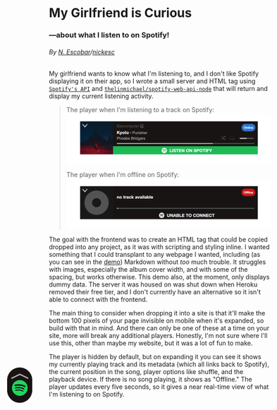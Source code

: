 # My Girlfriend is Curious
### —about what I listen to on Spotify!

###### By [N. Escobar](https://nickesc.github.io)/[nickesc](https://nickesc.com)

My girlfriend wants to know what I'm listening to, and I don't like Spotify displaying it on their app, so I wrote a small server and HTML tag using [`Spotify's API`](https://developer.spotify.com/documentation/web-api/) and [`thelinmichael/spotify-web-api-node`](https://github.com/thelinmichael/spotify-web-api-node) that will return and display my current listening activity.

> The player when I'm listening to a track on Spotify:
> ![spotifyPlayer](img/demoTrackImg.png)
>
> The player when I'm offline on Spotify:
> ![offlinePlayer](img/demoOfflineImg.png)

The goal with the frontend was to create an HTML tag that could be copied dropped into any project, as it was with scripting and styling inline. I wanted something that I could transplant to any webpage I wanted, including (as you can see in the [demo](https://nickesc.github.io/My-Girlfriend-is-Curious/)) Markdown without *too* much trouble. It struggles with images, especially the album cover width, and with some of the spacing, but works otherwise. This demo also, at the moment, only displays dummy data. The server it was housed on was shut down when Heroku removed their free tier, and I don't currently have an alternative so it isn't able to connect with the frontend.

The main thing to consider when dropping it into a site is that it'll make the bottom 100 pixels of your page invisible on mobile when it's expanded, so build with that in mind. And there can only be one of these at a time on your site, more will break any additional players. Honestly, I'm not sure where I'll use this, other than maybe my website, but it was a lot of fun to make.

The player is hidden by default, but on expanding it you can see it shows my currently playing track and its metadata (which all links back to Spotify), the current position in the song, player options like shuffle, and the playback device. If there is no song playing, it shows as "Offline." The player updates every five seconds, so it gives a near real-time view of what I'm listening to on Spotify.

<style>
.markdown-body img {
    background-color: #fff0;
}
</style>

<spotify style="position: fixed;">
    <a href="#" class ="expand" style="position:absolute; bottom: 0; right: max(1vw,15px); min-width: 50px; max-width:80px; width: 10vmin;" onclick="document.getElementsByClassName('spotifyPlayer')[0].style.display='flex'"><img src="https://raw.githubusercontent.com/nickesc/My-Girlfriend-is-Curious/main/img/expand.png" alt="Expand Spotify" style="color: #B3B3B3; max-height: 80px"></a>
    <div class="spotifyPlayer"
         style="position: relative; display: none; flex-direction: row; width: 100vw; max-width: 700px; min-width: 320px; font-family: 'Helvetica Neue', sans-serif; background-color: #191414;text-overflow: ellipsis;white-space: nowrap;overflow: hidden; ">
        <a href="https://open.spotify.com/user/goofyshnoofy"
           style="color: white; font-weight: bold; text-decoration: none">
            <div class="spotifyStatusIndicator"
                 style="position: absolute; right: min(1.5vmin,10px); top: min(1.5vmin,10px); background-color: #191414;text-align: center; padding: min(.7vmin,7px) min(1vmin,7px); font-size: clamp(10px, 1.5vw, 12px); min-width: 40px;max-width: 80px; border-radius: 10000px;"
                 onMouseOver="this.style.backgroundColor='#191414'"
                 onMouseOut="this.style.backgroundColor='#191414'">&nbsp;
            </div>
        </a>
        <a href="#" class ="collapse" style="filter: drop-shadow(0 0 2px #232323);position:absolute; top: .5vmin; left: .7vmin; min-width: 15px; max-width:20px; width: 5vmin;" onclick="document.getElementsByClassName('spotifyPlayer')[0].style.display='none'"><img src="https://raw.githubusercontent.com/nickesc/My-Girlfriend-is-Curious/main/img/collapse.png" alt="Collapse Spotify" style="color: #B3B3B3; width: 100%"></a>
        <div class="playerImgContainer" style="height: 130px;">
            <img class="trackImg"
                 src="https://raw.githubusercontent.com/nickesc/My-Girlfriend-is-Curious/main/img/missingAlbum.png"
                 alt="albumArt" style="height:130px;object-fit: cover">
        </div>
        <div class='playerControlsContainer' style=" display: flex; flex-direction: column; width: 100%">
            <div class="trackInfoContainer"
                 style="display: flex; flex-direction: column; height:65%; max-width: 100%; justify-content:center; padding-left: 2.5%;padding-right: 2.5%">
                <div class="device"
                     style="color: #535353; font-size: clamp(8px,1.5vw,15px);display: flex;align-items: center;">
                    <div class="deviceName">&nbsp;</div>
                    <img class="deviceImg"
                         src="https://raw.githubusercontent.com/nickesc/My-Girlfriend-is-Curious/main/img/blank.png"
                         alt="deviceImage" style="padding-left:3px;height:2ex;color: #535353">
                </div>
                <div class="playerMiddle"
                     style="display: flex; flex-direction: row; align-items: baseline; justify-content: left; width: 100%; margin: .3vh 0">
                    <a href="" class="trackName"
                       style="text-decoration:none;font-size:clamp(9px,2vw,17px);text-overflow: clip;white-space: nowrap;overflow: hidden;width: fit-content;max-width:23ch;color: white; font-weight: bold;">...</a>
                    <div class="trackBreak"
                         style="font-size: clamp(8px,2vw,20px); color: #B3B3B3; padding: 0 min(3px,1vw)">&nbsp;
                    </div>
                    <a href="" class="trackContext"
                       style="font-size: clamp(7px,1.5vw,15px);text-decoration:none; text-overflow: clip;white-space: nowrap;overflow: hidden;width: fit-content;max-width:25ch;color: #B3B3B3; font-weight: normal;">&nbsp;</a>
                </div>
                <div style="display: flex; justify-content: space-between">
                    <a class="trackArtist"
                       style="font-size:clamp(8px,1.5vw,15px);color: #B3B3B3; font-weight: normal; text-decoration: none; text-overflow: clip;white-space: nowrap;overflow: hidden;width: fit-content;max-width:50ch;"
                       href="">&nbsp;</a>
                    <div style="display: flex; flex-direction: row; justify-content: center; font-size: 15px">
                        <img class="shuffleImg"
                             src="https://raw.githubusercontent.com/nickesc/My-Girlfriend-is-Curious/main/img/blank.png"
                             alt="shuffleImage" style="padding-left:1vw;height:2ex;">
                        <img class="repeatImg"
                             src="https://raw.githubusercontent.com/nickesc/My-Girlfriend-is-Curious/main/img/blank.png"
                             alt="repeatImage" style="padding-left:1vw;padding-right:1vw;height:2ex;">
                        <div class="volumeLevel"
                             style="margin:auto 3px;min-width:3ex; width:6vw; max-width: 7ex; background-color: #191414; height: .5vw; max-height: 4px; min-height: 2px;">
                            <div class="volumeFill" style="background-color: #B3B3B3; width:0%; height: 100%"></div>
                        </div>
                    </div>
                </div>
            </div>
            <div class="playerProgressContainer" style="height:10%; display: flex; flex-direction: row">
                <div style="width: 95%; height:30%; background-color: #535353; margin-left: auto; margin-right: auto">
                    <div class="innerProgress"
                         style="width: 1%; height: 100%; background-color: #B3B3B3;"></div>
                </div>
            </div>
            <a class="onSpotifyContainer"
               style="font-size: 17px;text-decoration:none;height: 25%; background-color: #191414;text-align: center; color: white; font-weight: bold; display: flex;justify-content: center;align-items: center;"
               onMouseOver="this.style.backgroundColor='#191414'"
               onMouseOut="this.style.backgroundColor='#191414'">
                <img src="https://raw.githubusercontent.com/nickesc/My-Girlfriend-is-Curious/main/img/Spotify_Icon_RGB_White.png"
                     style="min-height: 21px; height: 1em; margin: 10px" alt="Spotify Logo">
                <div class="listenOnText" style="font-weight: bold">&nbsp;</div>
            </a>
        </div>
        <script>
            const timer = 5;
            const mediaQuery = window.matchMedia('(min-width: 760px)');
            let spotify = document.getElementsByTagName("spotify")[0];
            let trackImg = document.getElementsByClassName("trackImg")[0];
            let trackImgContainer = document.getElementsByClassName("playerImgContainer")[0];
            let listenOnContainer = document.getElementsByClassName("onSpotifyContainer")[0];
            let expand = document.getElementsByClassName("expand")[0];
            function handleChange(e) {
                if (mediaQuery.matches) {
                    spotify.style.right = "5%";
                    spotify.style.bottom = "5%";
                    trackImg.style.height = "130px";
                    trackImgContainer.style.maxHeight = "130px";
                    listenOnContainer.style.fontSize = "17px";
                } else {
                    spotify.style.right = "0px";
                    spotify.style.bottom = "0px";
                    trackImg.style.height = "93px";
                    trackImgContainer.style.maxHeight = "93px";
                    listenOnContainer.style.fontSize = "13px";
                }
            }
            mediaQuery.addListener(handleChange);
            handleChange(mediaQuery);
            let x = 0;
            let currentSongUrl = "";
            function setSong(){
                if(x===0){
                    currentSongUrl = "https://raw.githubusercontent.com/nickesc/My-Girlfriend-is-Curious/main/demoSong.json"
                } else if(x===1){
                    currentSongUrl = "https://raw.githubusercontent.com/nickesc/My-Girlfriend-is-Curious/main/demoPodcast.json"
                } else if(x===2){
                    currentSongUrl = "https://raw.githubusercontent.com/nickesc/My-Girlfriend-is-Curious/main/demoOffline.json"
                }
                x++; if(x>2){x=0}
                fetch(currentSongUrl)
                        .then(data => {
                            return data.json();
                        })
                        .then(res => {
                            console.log(res);
                            let onlineStatus = document.getElementsByClassName("spotifyStatusIndicator")[0];
                            let listenOn = document.getElementsByClassName("onSpotifyContainer")[0];
                            let listenOnText = document.getElementsByClassName("listenOnText")[0];
                            let trackName = document.getElementsByClassName("trackName")[0];
                            let volBack = document.getElementsByClassName("volumeLevel")[0];
                            let trackContext = document.getElementsByClassName("trackContext")[0];
                            let trackBreak = document.getElementsByClassName("trackBreak")[0];
                            let deviceImg = document.getElementsByClassName("deviceImg")[0];
                            let deviceName = document.getElementsByClassName("deviceName")[0];
                            let artistName = document.getElementsByClassName("trackArtist")[0];
                            let progress = document.getElementsByClassName("innerProgress")[0];
                            let vol = document.getElementsByClassName("volumeFill")[0];
                            let shuffle = document.getElementsByClassName("shuffleImg")[0];
                            let repeat = document.getElementsByClassName("repeatImg")[0];
                            if (!res.playing) {
                                onlineStatus.innerHTML = "Offline";
                                onlineStatus.style.backgroundColor = "#d01616";
                                onlineStatus.onmouseover = function () {
                                    this.style.backgroundColor = "#a21111";
                                };
                                onlineStatus.onmouseout = function () {
                                    this.style.backgroundColor = "#d01616";
                                };
                                listenOnText.innerHTML = "UNABLE TO CONNECT";
                                listenOnContainer.removeAttribute("href");
                                trackName.innerHTML = "no track available";
                                trackName.removeAttribute("href");
                                trackContext.style.display = "none";
                                trackBreak.style.display = "none";
                                artistName.style.display = "none";
                                deviceName.style.display = "none";
                                deviceImg.style.display = "none";
                                shuffle.style.display = "none";
                                volBack.style.display = "none";
                                repeat.style.display = "none";
                                progress.style.width = "1%";
                                listenOnContainer.style.backgroundColor = "#191414";
                                listenOnContainer.onmouseover = function () {
                                    this.style.backgroundColor = "#191414";
                                };
                                listenOnContainer.onmouseout = function () {
                                    this.style.backgroundColor = "#191414";
                                };
                                trackImg.src = "https://raw.githubusercontent.com/nickesc/My-Girlfriend-is-Curious/main/img/missingAlbum.png";
                            } else {
                                artistName.style.display = "inline";
                                deviceName.style.display = "inline";
                                deviceImg.style.display = "inline";
                                shuffle.style.display = "inline";
                                volBack.style.display = "inline";
                                repeat.style.display = "inline";
                                volBack.style.backgroundColor = "#535353";
                                onlineStatus.innerHTML = "Online";
                                onlineStatus.style.backgroundColor = "#2E77D0";
                                onlineStatus.onmouseover = function () {
                                    this.style.backgroundColor = "#235fa9";
                                };
                                onlineStatus.onmouseout = function () {
                                    this.style.backgroundColor = "#2E77D0";
                                };
                                listenOn.style.backgroundColor = "#1DB954";
                                listenOnContainer.href = res.track.url;
                                listenOnText.innerHTML = "LISTEN ON SPOTIFY";
                                listenOnContainer.onmouseover = function () {
                                    this.style.backgroundColor = "#169d46";
                                };
                                listenOnContainer.onmouseout = function () {
                                    this.style.backgroundColor = "#1DB954";
                                };
                                trackName.innerHTML = res.track.name;
                                trackName.href = res.track.url;
                                if (res.track.context) {
                                    trackBreak.innerHTML = "-";
                                    trackContext.style.display = "inline";
                                    trackBreak.style.display = "inline";
                                    trackContext.innerHTML = res.track.context.name;
                                    trackContext.href = res.track.context.url;
                                } else {
                                    trackName.style.maxWidth = "80%";
                                    trackContext.innerHTML = "";
                                    trackBreak.style.display = "none";
                                    trackBreak.style.display = "none";
                                }
                                if (res.device.type === "Smartphone" || res.device.type === "Tablet") {
                                    deviceImg.style.display = "inline";
                                    deviceImg.src = "https://raw.githubusercontent.com/nickesc/My-Girlfriend-is-Curious/main/img/phoneIcon.png";
                                } else if (res.device.type === "Computer") {
                                    deviceImg.style.display = "inline";
                                    deviceImg.src = "https://raw.githubusercontent.com/nickesc/My-Girlfriend-is-Curious/main/img/compIcon.png";
                                } else{
                                    deviceImg.style.display = "none";
                                }
                                deviceName.textContent = res.device.name;
                                let artists = "";
                                for (let i = 0; i < res.track.artists.names.length; i++) {
                                    if (i === 0) {
                                        artists = res.track.artists.names[i];
                                    } else {
                                        artists = artists + ", " + res.track.artists.names[i];
                                    }
                                }
                                artistName.innerHTML = artists;
                                artistName.href = res.track.artists.url;
                                progress.style.width = String(res.player.progress * 100) + "%";
                                trackImg.src = res.track.image;
                                vol.style.width = String(res.player.vol) + "%";
                                if (res.player.shuffle === true) {
                                    shuffle.src = "https://raw.githubusercontent.com/nickesc/My-Girlfriend-is-Curious/main/img/shuffleOn.png";
                                } else {
                                    shuffle.src = "https://raw.githubusercontent.com/nickesc/My-Girlfriend-is-Curious/main/img/shuffleOff.png";
                                }
                                if (res.player.repeat === "off") {
                                    repeat.src = "https://raw.githubusercontent.com/nickesc/My-Girlfriend-is-Curious/main/img/repeatOff.png";
                                } else {
                                    repeat.src = "https://raw.githubusercontent.com/nickesc/My-Girlfriend-is-Curious/main/img/repeatOn.png";
                                }
                            }
                            setTimeout(setSong, timer * 1000);
                        });
            }
            setSong()
        </script>
    </div>
</spotify>
